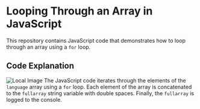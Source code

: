 # Looping Through an Array in JavaScript

This repository contains JavaScript code that demonstrates how to loop through an array using a `for` loop.

## Code Explanation
![Local Image](looping_though_array.png)
The JavaScript code iterates through the elements of the `language` array using a `for` loop. 
Each element of the array is concatenated to the `fullarray` string variable with double spaces. Finally, the `fullarray` is logged to the console.
